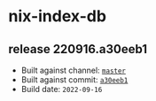 # nix-index-db
## release 220916.a30eeb1
- Built against channel: [`master`](https://github.com/nixos/nixpkgs/tree/master)
- Built against commit: [`a30eeb1`](https://github.com/NixOS/nixpkgs/commit/a30eeb16a07262f57fc51aa64f1012d7f6aa6db0)
- Build date: `2022-09-16`
